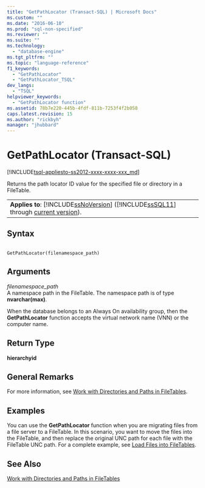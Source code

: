 ```yaml
---
title: "GetPathLocator (Transact-SQL) | Microsoft Docs"
ms.custom: ""
ms.date: "2016-06-10"
ms.prod: "sql-non-specified"
ms.reviewer: ""
ms.suite: ""
ms.technology: 
  - "database-engine"
ms.tgt_pltfrm: ""
ms.topic: "language-reference"
f1_keywords: 
  - "GetPathLocator"
  - "GetPathLocator_TSQL"
dev_langs: 
  - "TSQL"
helpviewer_keywords: 
  - "GetPathLocator function"
ms.assetid: 78b7e220-445b-4fdf-811b-7253f4f2b058
caps.latest.revision: 15
ms.author: "rickbyh"
manager: "jhubbard"
---
```

# GetPathLocator (Transact-SQL)
[!INCLUDE[tsql-appliesto-ss2012-xxxx-xxxx-xxx_md](../../integration-services/system/stored-procedures/includes/tsql-appliesto-ss2012-xxxx-xxxx-xxx-md.md)]

  Returns the path locator ID value for the specified file or directory in a FileTable.  
  
||  
|-|  
|**Applies to**: [!INCLUDE[ssNoVersion](../../advanced-analytics/r-services/includes/ssnoversion-md.md)] ([!INCLUDE[ssSQL11](../../analysis-services/includes/sssql11-md.md)] through [current version](http://msdn.microsoft.com/library/bb500435.aspx)).|  
  
## Syntax  
  
```  
  
GetPathLocator(filenamespace_path)  
```  
  
## Arguments  
 *filenamespace_path*  
 A namespace path in the FileTable. The namespace path is of type **nvarchar(max)**.  
  
 When the database belongs to an Always On availability group, then the **GetPathLocator** function accepts the virtual network name (VNN) or the computer name.  
  
## Return Type  
 **hierarchyid**  
  
## General Remarks  
 For more information, see [Work with Directories and Paths in FileTables](../../relational-databases/blob/work-with-directories-and-paths-in-filetables.md).  
  
## Examples  
 You can use the **GetPathLocator** function when you are migrating files from a file server to a FileTable. In this scenario, you want to move the files into the FileTable, and then replace the original UNC path for each file with the FileTable UNC path. For a complete example, see [Load Files into FileTables](../../relational-databases/blob/load-files-into-filetables.md).  
  
## See Also  
 [Work with Directories and Paths in FileTables](../../relational-databases/blob/work-with-directories-and-paths-in-filetables.md)  
  
  